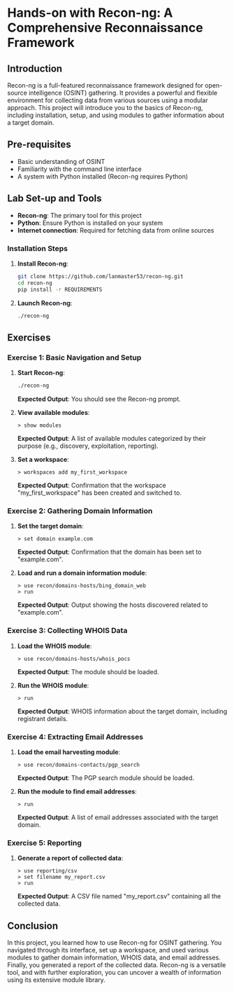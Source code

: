 # Hands-on with Recon-ng: A Comprehensive Reconnaissance Framework

## Introduction

Recon-ng is a full-featured reconnaissance framework designed for open-source intelligence (OSINT) gathering. It provides a powerful and flexible environment for collecting data from various sources using a modular approach. This project will introduce you to the basics of Recon-ng, including installation, setup, and using modules to gather information about a target domain.

## Pre-requisites

- Basic understanding of OSINT
- Familiarity with the command line interface
- A system with Python installed (Recon-ng requires Python)

## Lab Set-up and Tools

- **Recon-ng**: The primary tool for this project
- **Python**: Ensure Python is installed on your system
- **Internet connection**: Required for fetching data from online sources

### Installation Steps

1. **Install Recon-ng**:
    ```bash
    git clone https://github.com/lanmaster53/recon-ng.git
    cd recon-ng
    pip install -r REQUIREMENTS
    ```

2. **Launch Recon-ng**:
    ```bash
    ./recon-ng
    ```

## Exercises

### Exercise 1: Basic Navigation and Setup

1. **Start Recon-ng**:
    ```bash
    ./recon-ng
    ```
    **Expected Output**: You should see the Recon-ng prompt.

2. **View available modules**:
    ```shell
    > show modules
    ```
    **Expected Output**: A list of available modules categorized by their purpose (e.g., discovery, exploitation, reporting).

3. **Set a workspace**:
    ```shell
    > workspaces add my_first_workspace
    ```
    **Expected Output**: Confirmation that the workspace "my_first_workspace" has been created and switched to.

### Exercise 2: Gathering Domain Information

1. **Set the target domain**:
    ```shell
    > set domain example.com
    ```
    **Expected Output**: Confirmation that the domain has been set to "example.com".

2. **Load and run a domain information module**:
    ```shell
    > use recon/domains-hosts/bing_domain_web
    > run
    ```
    **Expected Output**: Output showing the hosts discovered related to "example.com".

### Exercise 3: Collecting WHOIS Data

1. **Load the WHOIS module**:
    ```shell
    > use recon/domains-hosts/whois_pocs
    ```
    **Expected Output**: The module should be loaded.

2. **Run the WHOIS module**:
    ```shell
    > run
    ```
    **Expected Output**: WHOIS information about the target domain, including registrant details.

### Exercise 4: Extracting Email Addresses

1. **Load the email harvesting module**:
    ```shell
    > use recon/domains-contacts/pgp_search
    ```
    **Expected Output**: The PGP search module should be loaded.

2. **Run the module to find email addresses**:
    ```shell
    > run
    ```
    **Expected Output**: A list of email addresses associated with the target domain.

### Exercise 5: Reporting

1. **Generate a report of collected data**:
    ```shell
    > use reporting/csv
    > set filename my_report.csv
    > run
    ```
    **Expected Output**: A CSV file named "my_report.csv" containing all the collected data.

## Conclusion

In this project, you learned how to use Recon-ng for OSINT gathering. You navigated through its interface, set up a workspace, and used various modules to gather domain information, WHOIS data, and email addresses. Finally, you generated a report of the collected data. Recon-ng is a versatile tool, and with further exploration, you can uncover a wealth of information using its extensive module library.
